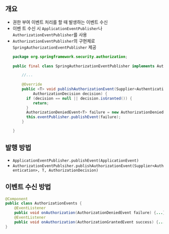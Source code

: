 ## 개요
- 권한 부여 이벤트 처리를 할 때 발생하는 이벤트 수신
- 이벤 트 수신 시 `ApplicationEventPublisher`나 `AuthorizationEventPublisher`를 사용
- `AuthorizationEventPublisher`의 구현체로 `SpringAuthorizationEventPublisher` 제공
	```java
	package org.springframework.security.authorization;  
	  
	public final class SpringAuthorizationEventPublisher implements AuthorizationEventPublisher {  
	
		//...
		
		@Override  
		public <T> void publishAuthorizationEvent(Supplier<Authentication> authentication, T object,  
			 AuthorizationDecision decision) {  
		  if (decision == null || decision.isGranted()) {  
			 return;  
		  }  
		  AuthorizationDeniedEvent<T> failure = new AuthorizationDeniedEvent<>(authentication, object, decision);  
		  this.eventPublisher.publishEvent(failure);  
		}  
	
	}
	```
## 발행 방법
- `ApplicationEventPublisher.publishEvent(ApplicationEvent)`
- `AuthorizationEventPublsiher.publishAuthorizationEvent(Supplier<Authentication>, T, AuthorizationDecision)`
## 이벤트 수신 방법
```java
@Component
public class AuthorizationEvents {
	@EventListener
	public void onAuthorization(AuthorizationDeniedEvent failure) {...}
	@EventListener
	public void onAuthorization(AuthorizationGrantedEvent success) {...}
}
```
